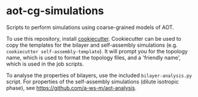 # aot-cg-simulations
Scripts to perform simulations using coarse-grained models of AOT.

To use this repository, install [cookiecutter](https://www.cookiecutter.io/).
Cookiecutter can be used to copy the templates for the bilayer and self-assembly
simulations (e.g. `cookiecutter self-assembly-template`). It will prompt you for
the topology name, which is used to format the topology files, and a 'friendly
name', which is used in the job scripts.

To analyse the properties of bilayers, use the included `bilayer-analysis.py`
script. For properties of the self-assembly simulations (dilute isotropic
phase), see <https://github.com/a-ws-m/aot-analysis>.
